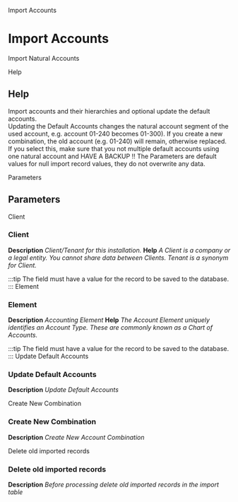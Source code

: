 
Import Accounts
# Import Accounts


Import Natural Accounts

Help
## Help

Import accounts and their hierarchies and optional update the default accounts.  
Updating the Default Accounts changes the natural account segment of the used account, e.g. account 01-240 becomes 01-300).  If you create a new combination, the old account (e.g. 01-240) will remain, otherwise replaced.
If you select this, make sure that you not multiple default accounts using one natural account and HAVE A BACKUP !!
The Parameters are default values for null import record values, they do not overwrite any data.

Parameters
## Parameters


Client
### Client

**Description**
 *Client/Tenant for this installation.*
**Help**
 *A Client is a company or a legal entity. You cannot share data between Clients. Tenant is a synonym for Client.*

:::tip
The field must have a value for the record to be saved to the database.
:::
Element
### Element

**Description**
 *Accounting Element*
**Help**
 *The Account Element uniquely identifies an Account Type.  These are commonly known as a Chart of Accounts.*

:::tip
The field must have a value for the record to be saved to the database.
:::
Update Default Accounts
### Update Default Accounts

**Description**
 *Update Default Accounts*

Create New Combination
### Create New Combination

**Description**
 *Create New Account Combination*

Delete old imported records
### Delete old imported records

**Description**
 *Before processing delete old imported records in the import table*

